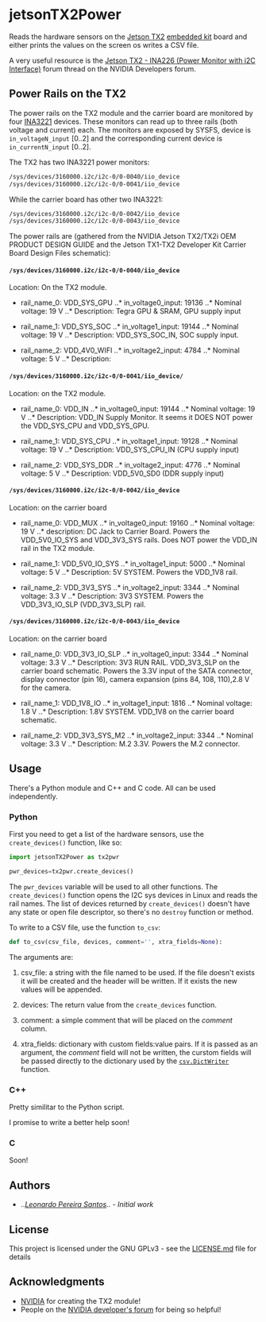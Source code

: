 # jetsonTX2Power

Reads the hardware sensors on the [Jetson TX2](https://developer.nvidia.com/embedded/buy/jetson-tx2) [embedded kit](https://www.nvidia.com/en-us/autonomous-machines/embedded-systems-dev-kits-modules/) board and either prints the values on the screen os writes a CSV file.

A very useful resource is the [Jetson TX2 - INA226 (Power Monitor with i2C Interface)](https://devtalk.nvidia.com/default/topic/1000830/?offset=12#5252962) forum thread on the NVIDIA Developers forum.


## Power Rails on the TX2

The power rails on the TX2 module and the carrier board are monitored by four [INA3221](http://www.ti.com/product/INA3221) devices. These monitors can read up to three rails (both voltage and current) each. 
The monitors are exposed by SYSFS, device is ``in_voltageN_input`` [0..2] and the corresponding current device is ``in_currentN_input`` [0..2].

The TX2 has two INA3221 power monitors:
```bash
/sys/devices/3160000.i2c/i2c-0/0-0040/iio_device
/sys/devices/3160000.i2c/i2c-0/0-0041/iio_device
```

While the carrier board has other two INA3221:

```bash
/sys/devices/3160000.i2c/i2c-0/0-0042/iio_device
/sys/devices/3160000.i2c/i2c-0/0-0043/iio_device
```

The power rails are (gathered from the NVIDIA Jetson TX2/TX2i OEM PRODUCT DESIGN GUIDE and the Jetson TX1-TX2 Developer Kit Carrier Board Design Files schematic):


#### ``/sys/devices/3160000.i2c/i2c-0/0-0040/iio_device``

Location: On the TX2 module.

* rail_name_0: VDD_SYS_GPU
..* in_voltage0_input: 19136
..* Nominal voltage: 19 V
..* Description: Tegra GPU & SRAM, GPU supply input

* rail_name_1: VDD_SYS_SOC
..* in_voltage1_input: 19144
..* Nominal voltage: 19 V
..* Description: VDD_SYS_SOC_IN, SOC supply input.

* rail_name_2: VDD_4V0_WIFI
..* in_voltage2_input: 4784
..* Nominal voltage: 5 V
..* Description: 

#### ``/sys/devices/3160000.i2c/i2c-0/0-0041/iio_device/``
Location: on the TX2 module.

* rail_name_0: VDD_IN
..* in_voltage0_input: 19144
..* Nominal voltage: 19 V
..* Description: VDD_IN Supply Monitor. It seems it DOES NOT power the VDD_SYS_CPU and VDD_SYS_GPU.

* rail_name_1: VDD_SYS_CPU
..* in_voltage1_input: 19128
..* Nominal voltage: 19 V
..* Description: VDD_SYS_CPU_IN (CPU supply input)

* rail_name_2: VDD_SYS_DDR
..* in_voltage2_input: 4776
..* Nominal voltage: 5 V
..* Description: VDD_5V0_SD0 (DDR supply input)

#### ``/sys/devices/3160000.i2c/i2c-0/0-0042/iio_device``
Location: on the carrier board

* rail_name_0: VDD_MUX
..* in_voltage0_input: 19160
..* Nominal voltage: 19 V
..* description: DC Jack to Carrier Board. Powers the VDD_5V0_IO_SYS and VDD_3V3_SYS rails. Does NOT power the VDD_IN rail in the TX2 module.

* rail_name_1: VDD_5V0_IO_SYS
..* in_voltage1_input: 5000
..* Nominal voltage: 5 V
..* Description: 5V SYSTEM. Powers the VDD_1V8 rail.

* rail_name_2: VDD_3V3_SYS
..* in_voltage2_input: 3344
..* Nominal voltage: 3.3 V
..* Description: 3V3 SYSTEM. Powers the VDD_3V3_IO_SLP (VDD_3V3_SLP) rail.

#### ``/sys/devices/3160000.i2c/i2c-0/0-0043/iio_device``
Location: on the carrier board

* rail_name_0: VDD_3V3_IO_SLP
..* in_voltage0_input: 3344
..* Nominal voltage: 3.3 V
..* Description: 3V3 RUN RAIL. VDD_3V3_SLP on the carrier board schematic. Powers the 3.3V input of the SATA connector, display connector (pin 16), camera expansion (pins 84, 108, 110),2.8 V for the camera.

* rail_name_1: VDD_1V8_IO
..* in_voltage1_input: 1816
..* Nominal voltage: 1.8 V
..* Description: 1.8V SYSTEM. VDD_1V8 on the carrier board schematic.

* rail_name_2: VDD_3V3_SYS_M2
..* in_voltage2_input: 3344
..* Nominal voltage: 3.3 V
..* Description: M.2 3.3V. Powers the M.2 connector.

## Usage

There's a Python module and C++ and C code. All can be used independently.

### Python

First you need to get a list of the hardware sensors, use the `create_devices()` function, like so:

```python
import jetsonTX2Power as tx2pwr

pwr_devices=tx2pwr.create_devices()
```

The `pwr_devices` variable will be used to all other functions. The `create_devices()` function opens the I2C sys devices in Linux and reads the rail names. The list of devices returned by `create_devices()` doesn't have any state or open file descriptor, so there's no `destroy` function or method.

To write to a CSV file, use the function `to_csv`:

```python
def to_csv(csv_file, devices, comment='', xtra_fields=None):
```

The arguments are:

1. csv_file: a string with the file named to be used. If the file doesn't exists it will be created and the header will be written. If it exists the new values will be appended.

2. devices: The return value from the `create_devices` function.

3. comment: a simple comment that will be placed on the _comment_ column.

4. xtra_fields: dictionary with custom fields:value pairs. If it is passed as an argument, the _comment_ field will not be written, the curstom fields will be passed directly to the dictionary used by the [`csv.DictWriter`](https://docs.python.org/2/library/csv.html) function.

### C++

Pretty similitar to the Python script.

I promise to write a better help soon!

### C

Soon!


## Authors

* ..*[Leonardo Pereira Santos](https://github.com/leonardopsantos)..* - *Initial work*

## License

This project is licensed under the GNU GPLv3 - see the [LICENSE.md](LICENSE.md) file for details

## Acknowledgments

* [NVIDIA](http://www.nvidia.com) for creating the TX2 module!
* People on the [NVIDIA developer's forum](https://devtalk.nvidia.com/) for being so helpful!
